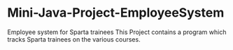 # Mini-Java-Project-EmployeeSystem
Employee system for Sparta trainees
This Project contains a program which tracks Sparta trainees on the various courses.
